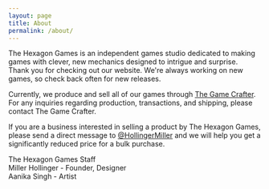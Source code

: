 ```yaml
---
layout: page
title: About
permalink: /about/
---
```

The Hexagon Games is an independent games studio dedicated to making games with clever, new mechanics designed to intrigue and surprise.   
Thank you for checking out our website. We're always working on new games, so check back often for new releases.  

Currently, we produce and sell all of our games through [The Game Crafter](https://www.thegamecrafter.com/). For any inquiries regarding production, transactions, and shipping, please contact The Game Crafter.   

If you are a business interested in selling a product by The Hexagon Games, please send a direct message to [@HollingerMiller](https://twitter.com/HollingerMiller) and we will help you get a significantly reduced price for a bulk purchase.

The Hexagon Games Staff  
Miller Hollinger - Founder, Designer  
Aanika Singh - Artist    

